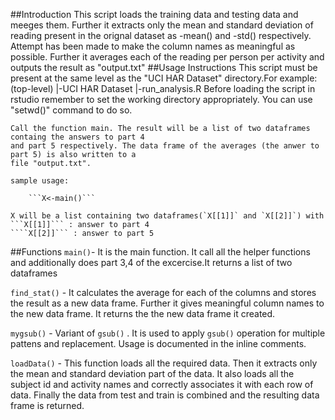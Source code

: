 ##Introduction
    This script loads the training data and testing data and meeges them. Further it extracts only
    the mean and standard deviation of reading present in the orignal dataset as -mean() and -std() 
    respectively. Attempt has been made to make the column names as meaningful as possible.
    Further it averages each of the reading per person per activity and outputs the result as "output.txt"
##Usage Instructions
    This script must be present at the same level as the "UCI HAR Dataset" directory.For example:
        (top-level)
            |-UCI HAR Dataset
            |-run_analysis.R
    Before loading the script in rstudio remember to set the working directory appropriately. You
    can use "setwd()" command to do so.

    Call the function main. The result will be a list of two dataframes containg the answers to part 4
    and part 5 respectively. The data frame of the averages (the anwer to part 5) is also written to a
    file "output.txt".

    sample usage:

        ```X<-main()```
    
    X will be a list containing two dataframes(`X[[1]]` and `X[[2]]`) with
    ```X[[1]]``` : answer to part 4
    ````X[[2]]``` : answer to part 5 
##Functions
   `main()`-        It is the main function. It call all the helper functions and additionally does part 3,4 of 
                    the excercise.It returns a list of two dataframes
   
   `find_stat()` -  It calculates the average for each of the columns and stores the result as a new data frame.
                    Further it gives meaningful column names to the new data frame. It returns the the new data
                    frame it created.

   `mygsub()` -     Variant of `gsub()` . It is used to apply `gsub()` operation for multiple pattens and replacement.
                    Usage is documented in the inline comments.

   `loadData()` -   This function loads all the required data. Then it extracts only the mean and standard deviation part 
                    of the data. It also loads all the subject id and activity names and correctly associates it with
                    each row of data. Finally the data from test and train is combined and the resulting data frame is 
                    returned.

